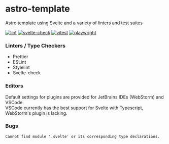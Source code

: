 # astro-template
Astro template using Svelte and a variety of linters and test suites

[![lint](https://github.com/Shmuppel/astro-template/actions/workflows/lint.yml/badge.svg)](https://github.com/Shmuppel/astro-template/actions/workflows/lint.yml)
[![svelte-check](https://github.com/Shmuppel/astro-template/actions/workflows/svelte-check.yml/badge.svg)](https://github.com/Shmuppel/astro-template/actions/workflows/svelte-check.yml)
[![vitest](https://github.com/Shmuppel/astro-template/actions/workflows/vitest.yml/badge.svg)](https://github.com/Shmuppel/astro-template/actions/workflows/vitest.yml)
[![playwright](https://github.com/Shmuppel/astro-template/actions/workflows/playwright.yml/badge.svg)](https://github.com/Shmuppel/astro-template/actions/workflows/playwright.yml)

### Linters / Type Checkers
- Prettier  
- ESLint  
- Stylelint  
- Svelte-check  

### Editors
Default settings for plugins are provided for JetBrains IDEs (WebStorm) and VSCode.  
VSCode currently has the best support for Svelte with Typescript, WebStorm's plugin is lacking.  


### Bugs
`Cannot find module '.svelte' or its corresponding type declarations.`
